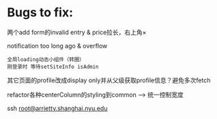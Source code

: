 # Bugs to fix:

两个add form的invalid entry & price拉长，右上角×

notification too long ago & overflow

    全局loading动态小组件（转圈）
    刚登录时 等待setSiteInfo isAdmin

其它页面的profile改成display only并从父级获取profile信息？避免多次fetch

refactor各种centerColumn的styling到common --> 统一控制宽度



ssh root@arrietty.shanghai.nyu.edu
